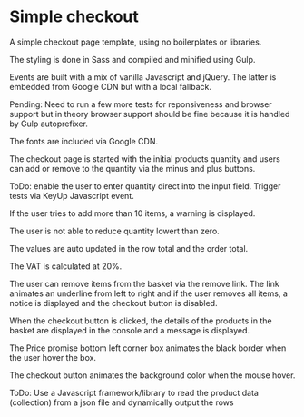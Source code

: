 # Simple checkout

A simple checkout page template, using no boilerplates or libraries.

The styling is done in Sass and compiled and minified using Gulp.

Events are built with a mix of vanilla Javascript and jQuery. The latter is embedded from Google CDN but with a local fallback.

Pending: Need to run a few more tests for reponsiveness and browser support but in theory browser support should be fine because it is handled by Gulp autoprefixer.

The fonts are included via Google CDN.

The checkout page is started with the initial products quantity and users can add or remove to the quantity via the minus and plus buttons. 

ToDo: enable the user to enter quantity direct into the input field. Trigger tests via KeyUp Javascript event.

If the user tries to add more than 10 items, a warning is displayed.

The user is not able to reduce quantity lowert than zero.

The values are auto updated in the row total and the order total.

The VAT is calculated at 20%.

The user can remove items from the basket via the remove link. The link animates an underline from left to right and if the user removes all items, a notice is displayed and the checkout button is disabled.

When the checkout button is clicked, the details of the products in the basket are displayed in the console and a message is displayed.

The Price promise bottom left corner box animates the black border when the user hover the box.

The checkout button animates the background color when the mouse hover.

ToDo: Use a Javascript framework/library to read the product data (collection) from a json file and dynamically output the rows